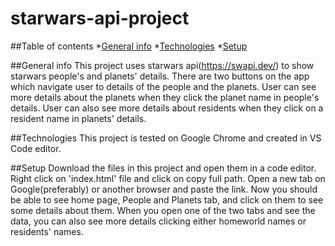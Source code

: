 # starwars-api-project

##Table of contents
*[General info](#general-info)
*[Technologies](#technologies)
*[Setup](#setup)

##General info 
This project uses starwars api(https://swapi.dev/) to show starwars people's and planets' details.
There are two buttons on the app which navigate user to details of the people and the planets.
User can see more details about the planets when they click the planet name in people's details.
User can also see more details about residents when they click on a resident name in planets' details.

##Technologies
This project is tested on Google Chrome and created in VS Code editor.

##Setup
Download the files in this project and open them in a code editor. 
Right click on 'index.html' file and click on copy full path. 
Open a new tab on Google(preferably) or another browser and paste the link.
Now you should be able to see home page, People and Planets tab, and click on them to see some details about them.
When you open one of the two tabs and see the data, you can also see more details clicking either homeworld names or residents' names.

